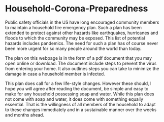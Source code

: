 # Household-Corona-Preparedness
Public safety officials in the US have long encouraged community members to maintain a household fire emergency plan. Such a plan has been extended to protect against other hazards like earthquakes, hurricanes and floods to which the community may be exposed. This list of potential hazards includes pandemics. The need for such a plan has of course never been more urgent for so many people around the world than today.
 
The plan on this webpage is in the form of a pdf document that you may open online or download. The document include steps to prevent the virus from entering your home. It also outlines steps you can take to minimize the damage in case a household member is infected.  

This plan does call for a few life-style changes. However these should, I hope you will agree after reading the document, be simple and easy to make for any household possessing soap and water. While this plan does not come with soap and water, it does come with something equally essential. That is the willingness of all members of the household to adapt to these changes immediately and in a sustainable manner over the weeks and months ahead. 
